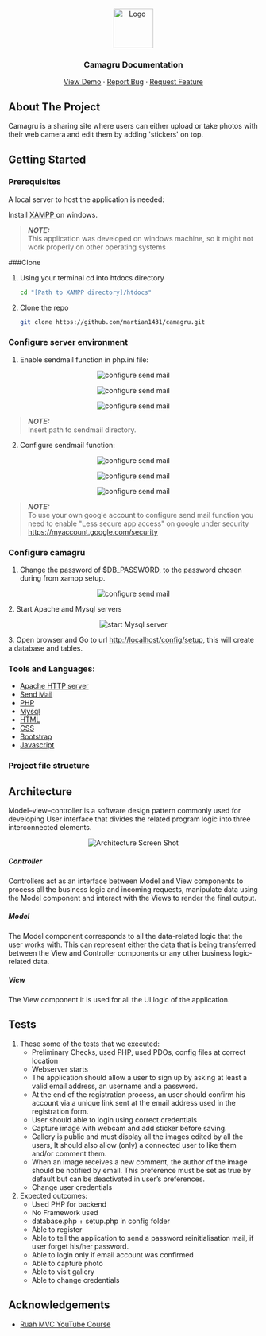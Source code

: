 <!-- PROJECT SHIELDS -->
<!--
*** I'm using markdown "reference style" links for readability.
*** Reference links are enclosed in brackets [ ] instead of parentheses ( ).
*** See the bottom of this document for the declaration of the reference variables
*** for contributors-url, forks-url, etc. This is an optional, concise syntax you may use.
*** https://www.markdownguide.org/basic-syntax/#reference-style-links

[![Contributors][contributors-shield]][contributors-url]
[![Forks][forks-shield]][forks-url]
[![Stargazers][stars-shield]][stars-url]
[![Issues][issues-shield]][issues-url]
![GitHub last commit](https://img.shields.io/github/last-commit/martian1431/camagru?style=for-the-badge)
-->

<!-- PROJECT LOGO -->
<br />

<p align="center">
  <a href="https://github.com/martian1431/camagru">
    <img src="docs/images/logo.png" alt="Logo" width="80" height="80">
  </a>
  <h3 align="center">Camagru Documentation</h3>
  <p align="center">
    <a href="https://github.com/martian1431/camagru">View Demo</a>
    ·
    <a href="https://github.com/martian1431/camagru/issues">Report Bug</a>
    ·
    <a href="https://github.com/martian1431/camagru/issues">Request Feature</a>
  </p>
</p>

<!-- ABOUT THE PROJECT -->
## About The Project

<!-- [![Product Name Screen Shot][product-screenshot]](https://example.com) -->

Camagru is a sharing site where users can either upload or take photos with their web camera and edit them by adding 'stickers' on top.

<!-- GETTING STARTED -->
## Getting Started

### Prerequisites

A local server to host the application is needed:

Install <a href=""> XAMPP </a> on windows.

> **_NOTE:_**  
>This application was developed on windows machine, so it might not work properly on other
>operating systems

###Clone

1. Using your terminal cd into htdocs directory
    ```sh
   cd "[Path to XAMPP directory]/htdocs"
   ```
2. Clone the repo
   ```sh
   git clone https://github.com/martian1431/camagru.git
   ```

### Configure server environment

1. Enable sendmail function in php.ini file:
<p align="center">
    <img src="docs/images/php_ini_1.png" alt="configure send mail">
</p>

<p align="center">
    <img src="docs/images/php_ini_2.png" alt="configure send mail">
</p>

<p align="center">
    <img src="docs/images/php_ini_3.png" alt="configure send mail">
</p>

> **_NOTE:_**  
>Insert path to sendmail directory.

2. Configure sendmail function:
<p align="center">
    <img src="docs/images/sendmail_ini_1.png" alt="configure send mail">
</p>
<p align="center">
    <img src="docs/images/sendmail_ini_2.png" alt="configure send mail">
</p>
<p align="center">             
    <img src="docs/images/send-mail_ini_3.png" alt="configure send mail">
</p>

> **_NOTE:_**  
>To use your own google account to configure send mail function you need to enable "Less secure app access" 
>on google under security https://myaccount.google.com/security


### Configure camagru
1. Change the password of $DB_PASSWORD, to the password chosen during from xampp setup.
<p align="center"><img src="docs/images/config.png" alt="configure send mail"></p>
2. Start Apache and Mysql servers
<p align="center"><img src="docs/images/mysql-server.png" alt="start Mysql server"></p>
3. Open browser and Go to url <a href="http://localhost/config/setup">http://localhost/config/setup</a>, this will create a database and tables.


### Tools and Languages:
* [Apache HTTP server](https://httpd.apache.org/)
* [Send Mail]()
* [PHP](https://www.php.net/)
* [Mysql](https://www.mysql.com/)
* [HTML](https://developer.mozilla.org/en-US/docs/Web/HTML)
* [CSS](https://www.w3.org/Style/CSS/Overview.en.html)
* [Bootstrap](https://getbootstrap.com)
* [Javascript](https://www.javascript.com/)

### Project file structure

<!-- Architecture -->
## Architecture
 Model–view–controller is a software design pattern commonly used for developing 
 User interface that divides the related program logic into three interconnected elements. 
 
 <p align="center">
    <img src="docs/images/screenshot1.png" alt="Architecture Screen Shot">
 </p>
 
##### *Controller*
Controllers act as an interface between Model and View components to process all the business logic 
and incoming requests, manipulate data using the Model component and interact with the Views to render 
the final output.
 
 ##### *Model*
  The Model component corresponds to all the data-related logic that the user works with. 
  This can represent either the data that is being transferred between the View and Controller 
  components or any other business logic-related data.
  
  ##### *View*
  The View component it is used for all the UI logic of the application. 

<!-- USAGE EXAMPLES -->
## Tests

  <ol>
    <li>
      These some of the tests that we executed:
      <ul>
        <li>Preliminary Checks, used PHP, used PDOs, config files at correct location</li>
        <li>Webserver starts</li>
        <li>
            The application should allow a user to sign up by asking at least a valid email address,
            an username and a password.
        </li>
        <li>
            At the end of the registration process, an user should confirm his account via a unique 
            link sent at the email address used in the registration form.
        </li>
        <li>User should able to login using correct credentials</li>
        <li>Capture image with webcam and add sticker before saving.</li>
        <li>
            Gallery is public and must display all the images edited by all the users, It should also 
            allow (only) a connected user to like them and/or comment them.
        </li>
        <li>
            When an image receives a new comment, the author of the image should be notified by email. 
            This preference must be set as true by default but can be deactivated in user’s preferences.
        </li>
        <li>Change user credentials</li>
      </ul>
    </li>
    <li>
        Expected outcomes:
        <ul>
            <li>Used PHP for backend</li>
            <li>No Framework used</li>
            <li>database.php + setup.php in config folder</li>
            <li>Able to register</li>
            <li>Able to tell the application to send a password reinitialisation mail, if user forget his/her password.</li>
            <li>Able to login only if email account was confirmed</li>
            <li>Able to capture photo</li>
            <li>Able to visit gallery</li>
            <li>Able to change credentials</li>
        </ul>
    </li>
  </ol>

<!-- ACKNOWLEDGEMENTS -->
## Acknowledgements
* [Ruah MVC YouTube Course](https://www.youtube.com/watch?v=rkaLJrYnpOM&list=PLFPkAJFH7I0keB1qpWk5qVVUYdNLTEUs3&index=1&ab_channel=CurtisParham)

<!-- MARKDOWN LINKS & IMAGES -->
<!-- https://www.markdownguide.org/basic-syntax/#reference-style-links -->
[contributors-shield]: https://img.shields.io/github/contributors/martian1431/camagru.svg?style=for-the-badge
[contributors-url]: https://github.com/martian1431/camagru/graphs/contributors
[forks-shield]: https://img.shields.io/github/forks/martian1431/camagru.svg?style=for-the-badge
[forks-url]: https://github.com/martian1431/camagru/network/members
[stars-shield]: https://img.shields.io/github/stars/martian1431/camagru.svg?style=for-the-badge
[stars-url]: https://github.com/martian1431/camagru/stargazers
[issues-shield]: https://img.shields.io/github/issues/martian1431/camagru.svg?style=for-the-badge
[issues-url]: https://github.com/martian1431/camagru/issues
[license-shield]: https://img.shields.io/github/license/martian1431/camagru.svg?style=for-the-badge
[license-url]: https://github.com/martian1431/camagru/blob/master/LICENSE.txt
[linkedin-shield]: https://img.shields.io/badge/-LinkedIn-black.svg?style=for-the-badge&logo=linkedin&colorB=555
[linkedin-url]: https://linkedin.com/in/othneildrew
[product-screenshot]: images/screenshot.png
[product-screenshot1]: images/screenshot1.png 
[last-commit-shield]: https://img.shields.io/github/contributors/martian1431/camagru.svg?style=for-the-badge
[last-commit-url]: https://github.com/martian1431/camagru/graphs/contributors
